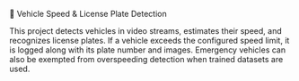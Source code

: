 🚗 Vehicle Speed & License Plate Detection

This project detects vehicles in video streams, estimates their speed, and recognizes license plates.
If a vehicle exceeds the configured speed limit, it is logged along with its plate number and images.
Emergency vehicles can also be exempted from overspeeding detection when trained datasets are used.

